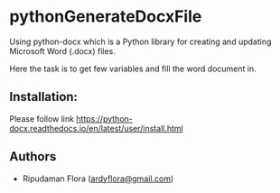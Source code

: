 # pythonGenerateDocxFile

Using python-docx which is a Python library for creating and updating Microsoft Word (.docx) files.

Here the task is to get few variables and fill the word document in.


## Installation:
Please follow link https://python-docx.readthedocs.io/en/latest/user/install.html

## Authors

- Ripudaman Flora (ardyflora@gmail.com)
